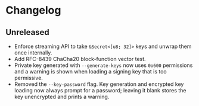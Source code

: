 # Changelog

## Unreleased
- Enforce streaming API to take `&Secret<[u8; 32]>` keys and unwrap them once internally.
- Add RFC-8439 ChaCha20 block-function vector test.
- Private key generated with `--generate-keys` now uses `0o600` permissions and a
  warning is shown when loading a signing key that is too permissive.
- Removed the `--key-password` flag. Key generation and encrypted key loading
  now always prompt for a password; leaving it blank stores the key unencrypted
  and prints a warning.
